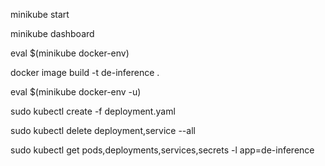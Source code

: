 minikube start

minikube dashboard

eval $(minikube docker-env)

docker image build -t de-inference .

eval $(minikube docker-env -u)

sudo kubectl create -f deployment.yaml

sudo kubectl delete deployment,service --all

sudo kubectl get pods,deployments,services,secrets -l app=de-inference
